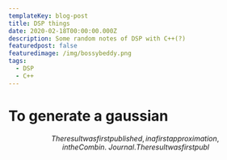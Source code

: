 ```yaml
---
templateKey: blog-post
title: DSP things
date: 2020-02-18T00:00:00.000Z
description: Some random notes of DSP with C++(?)
featuredpost: false
featuredimage: /img/bossybeddy.png
tags:
  - DSP
  - C++
---
```


# To generate a gaussian

$$
The result was first published, in a first approximation, in the Combin.\ Journal. The result was first publ
$$
